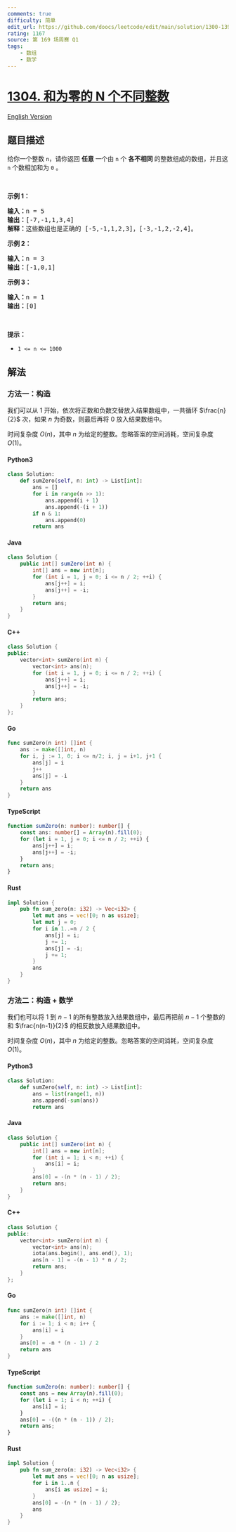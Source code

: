 ```yaml
---
comments: true
difficulty: 简单
edit_url: https://github.com/doocs/leetcode/edit/main/solution/1300-1399/1304.Find%20N%20Unique%20Integers%20Sum%20up%20to%20Zero/README.md
rating: 1167
source: 第 169 场周赛 Q1
tags:
    - 数组
    - 数学
---
```


<!-- problem:start -->

# [1304. 和为零的 N 个不同整数](https://leetcode.cn/problems/find-n-unique-integers-sum-up-to-zero)

[English Version](/solution/1300-1399/1304.Find%20N%20Unique%20Integers%20Sum%20up%20to%20Zero/README_EN.md)

## 题目描述

<!-- description:start -->

<p>给你一个整数&nbsp;<code>n</code>，请你返回 <strong>任意&nbsp;</strong>一个由 <code>n</code>&nbsp;个 <strong>各不相同&nbsp;</strong>的整数组成的数组，并且这 <code>n</code> 个数相加和为 <code>0</code> 。</p>

<p>&nbsp;</p>

<p><strong>示例 1：</strong></p>

<pre><strong>输入：</strong>n = 5
<strong>输出：</strong>[-7,-1,1,3,4]
<strong>解释：</strong>这些数组也是正确的 [-5,-1,1,2,3]，[-3,-1,2,-2,4]。
</pre>

<p><strong>示例 2：</strong></p>

<pre><strong>输入：</strong>n = 3
<strong>输出：</strong>[-1,0,1]
</pre>

<p><strong>示例 3：</strong></p>

<pre><strong>输入：</strong>n = 1
<strong>输出：</strong>[0]
</pre>

<p>&nbsp;</p>

<p><strong>提示：</strong></p>

<ul>
	<li><code>1 &lt;= n &lt;= 1000</code></li>
</ul>

<!-- description:end -->

## 解法

<!-- solution:start -->

### 方法一：构造

我们可以从 $1$ 开始，依次将正数和负数交替放入结果数组中，一共循环 $\frac{n}{2}$ 次，如果 $n$ 为奇数，则最后再将 $0$ 放入结果数组中。

时间复杂度 $O(n)$，其中 $n$ 为给定的整数。忽略答案的空间消耗，空间复杂度 $O(1)$。

<!-- tabs:start -->

#### Python3

```python
class Solution:
    def sumZero(self, n: int) -> List[int]:
        ans = []
        for i in range(n >> 1):
            ans.append(i + 1)
            ans.append(-(i + 1))
        if n & 1:
            ans.append(0)
        return ans
```

#### Java

```java
class Solution {
    public int[] sumZero(int n) {
        int[] ans = new int[n];
        for (int i = 1, j = 0; i <= n / 2; ++i) {
            ans[j++] = i;
            ans[j++] = -i;
        }
        return ans;
    }
}
```

#### C++

```cpp
class Solution {
public:
    vector<int> sumZero(int n) {
        vector<int> ans(n);
        for (int i = 1, j = 0; i <= n / 2; ++i) {
            ans[j++] = i;
            ans[j++] = -i;
        }
        return ans;
    }
};
```

#### Go

```go
func sumZero(n int) []int {
	ans := make([]int, n)
	for i, j := 1, 0; i <= n/2; i, j = i+1, j+1 {
		ans[j] = i
		j++
		ans[j] = -i
	}
	return ans
}
```

#### TypeScript

```ts
function sumZero(n: number): number[] {
    const ans: number[] = Array(n).fill(0);
    for (let i = 1, j = 0; i <= n / 2; ++i) {
        ans[j++] = i;
        ans[j++] = -i;
    }
    return ans;
}
```

#### Rust

```rust
impl Solution {
    pub fn sum_zero(n: i32) -> Vec<i32> {
        let mut ans = vec![0; n as usize];
        let mut j = 0;
        for i in 1..=n / 2 {
            ans[j] = i;
            j += 1;
            ans[j] = -i;
            j += 1;
        }
        ans
    }
}
```

<!-- tabs:end -->

<!-- solution:end -->

<!-- solution:start -->

### 方法二：构造 + 数学

我们也可以将 $1$ 到 $n-1$ 的所有整数放入结果数组中，最后再把前 $n-1$ 个整数的和 $\frac{n(n-1)}{2}$ 的相反数放入结果数组中。

时间复杂度 $O(n)$，其中 $n$ 为给定的整数。忽略答案的空间消耗，空间复杂度 $O(1)$。

<!-- tabs:start -->

#### Python3

```python
class Solution:
    def sumZero(self, n: int) -> List[int]:
        ans = list(range(1, n))
        ans.append(-sum(ans))
        return ans
```

#### Java

```java
class Solution {
    public int[] sumZero(int n) {
        int[] ans = new int[n];
        for (int i = 1; i < n; ++i) {
            ans[i] = i;
        }
        ans[0] = -(n * (n - 1) / 2);
        return ans;
    }
}
```

#### C++

```cpp
class Solution {
public:
    vector<int> sumZero(int n) {
        vector<int> ans(n);
        iota(ans.begin(), ans.end(), 1);
        ans[n - 1] = -(n - 1) * n / 2;
        return ans;
    }
};
```

#### Go

```go
func sumZero(n int) []int {
	ans := make([]int, n)
	for i := 1; i < n; i++ {
		ans[i] = i
	}
	ans[0] = -n * (n - 1) / 2
	return ans
}
```

#### TypeScript

```ts
function sumZero(n: number): number[] {
    const ans = new Array(n).fill(0);
    for (let i = 1; i < n; ++i) {
        ans[i] = i;
    }
    ans[0] = -((n * (n - 1)) / 2);
    return ans;
}
```

#### Rust

```rust
impl Solution {
    pub fn sum_zero(n: i32) -> Vec<i32> {
        let mut ans = vec![0; n as usize];
        for i in 1..n {
            ans[i as usize] = i;
        }
        ans[0] = -(n * (n - 1) / 2);
        ans
    }
}
```

<!-- tabs:end -->

<!-- solution:end -->

<!-- problem:end -->
